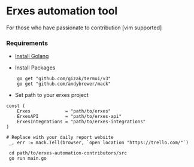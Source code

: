 # Erxes automation tool

For those who have passionate to contribution
[vim supported]

### Requirements
- [Install Golang](https://golang.org/doc/install)

- Install Packages
```
	go get "github.com/gizak/termui/v3"
	go get "github.com/andybrewer/mack"
```
- Set path to your erxes project
```
const (
	Erxes             = "path/to/erxes"
	ErxesAPI          = "path/to/erxes-api"
	ErxesIntegrations = "path/to/erxes-integrations"
)
```

```
# Replace with your daily report website
 _, err := mack.Tell(browser, `open location "https://trello.com/"`)
```

```
 cd path/to/erxes-automation-contributors/src
 go run main.go
```
